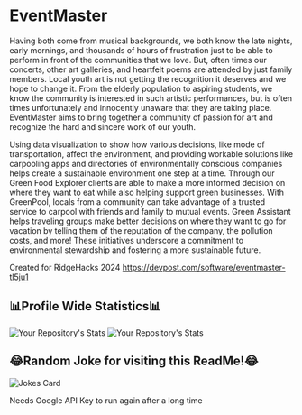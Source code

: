 # EventMaster
Having both come from musical backgrounds, we both know the late nights, early mornings, and thousands of hours of frustration just to be able to perform in front of the communities that we love. But, often times our concerts, other art galleries, and heartfelt poems are attended by just family members. Local youth art is not getting the recognition it deserves and we hope to change it. From the elderly population to aspiring students, we know the community is interested in such artistic performances, but is often times unfortunately and innocently unaware that they are taking place. EventMaster aims to bring together a community of passion for art and recognize the hard and sincere work of our youth.

Using data visualization to show how various decisions, like mode of transportation, affect the environment, and providing workable solutions like carpooling apps and directories of environmentally conscious companies helps create a sustainable environment one step at a time. Through our Green Food Explorer clients are able to make a more informed decision on where they want to eat while also helping support green businesses. With GreenPool, locals from a community can take advantage of a trusted service to carpool with friends and family to mutual events. Green Assistant helps traveling groups make better decisions on where they want to go for vacation by telling them of the reputation of the company, the pollution costs, and more! These initiatives underscore a commitment to environmental stewardship and fostering a more sustainable future.

Created for RidgeHacks 2024
https://devpost.com/software/eventmaster-tl5ju1

## 📊Profile Wide Statistics📊

![Your Repository's Stats](https://github-readme-stats.vercel.app/api?username=ethanw2457&show_icons=true)
![Your Repository's Stats](https://github-readme-stats.vercel.app/api?username=shamuyhank&show_icons=true)



## 😂Random Joke for visiting this ReadMe!😂
![Jokes Card](https://readme-jokes.vercel.app/api)

Needs Google API Key to run again after a long time
